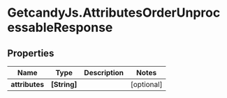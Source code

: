 # GetcandyJs.AttributesOrderUnprocessableResponse

## Properties

Name | Type | Description | Notes
------------ | ------------- | ------------- | -------------
**attributes** | **[String]** |  | [optional] 


